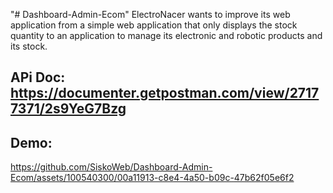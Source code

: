 "# Dashboard-Admin-Ecom"
ElectroNacer wants to improve its web application from a simple web application that only displays the stock quantity to an application to manage its electronic and robotic products and its stock.

## APi Doc: https://documenter.getpostman.com/view/27177371/2s9YeG7Bzg

## Demo: 

https://github.com/SiskoWeb/Dashboard-Admin-Ecom/assets/100540300/00a11913-c8e4-4a50-b09c-47b62f05e6f2


